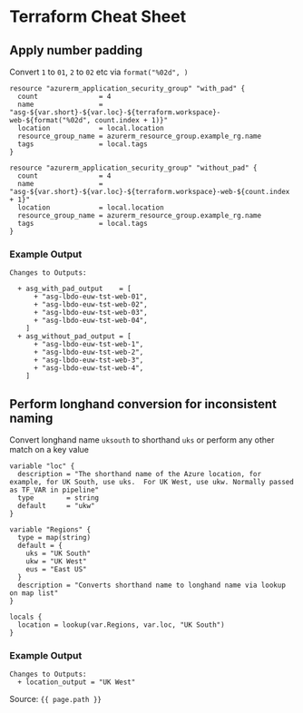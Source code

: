 # Terraform Cheat Sheet

## Apply number padding

Convert `1` to `01`, `2` to `02` etc via `format("%02d", )`

```hcl
resource "azurerm_application_security_group" "with_pad" {
  count               = 4
  name                = "asg-${var.short}-${var.loc}-${terraform.workspace}-web-${format("%02d", count.index + 1)}"
  location            = local.location
  resource_group_name = azurerm_resource_group.example_rg.name
  tags                = local.tags
}

resource "azurerm_application_security_group" "without_pad" {
  count               = 4
  name                = "asg-${var.short}-${var.loc}-${terraform.workspace}-web-${count.index + 1}"
  location            = local.location
  resource_group_name = azurerm_resource_group.example_rg.name
  tags                = local.tags
}

```
### Example Output

```shell
Changes to Outputs:

  + asg_with_pad_output    = [
      + "asg-lbdo-euw-tst-web-01",
      + "asg-lbdo-euw-tst-web-02",
      + "asg-lbdo-euw-tst-web-03",
      + "asg-lbdo-euw-tst-web-04",
    ]
  + asg_without_pad_output = [
      + "asg-lbdo-euw-tst-web-1",
      + "asg-lbdo-euw-tst-web-2",
      + "asg-lbdo-euw-tst-web-3",
      + "asg-lbdo-euw-tst-web-4",
    ]
```

## Perform longhand conversion for inconsistent naming

Convert longhand name `uksouth` to shorthand `uks` or perform any other match on a key value

```hcl
variable "loc" {
  description = "The shorthand name of the Azure location, for example, for UK South, use uks.  For UK West, use ukw. Normally passed as TF_VAR in pipeline"
  type        = string
  default     = "ukw"
}

variable "Regions" {
  type = map(string)
  default = {
    uks = "UK South"
    ukw = "UK West"
    eus = "East US"
  }
  description = "Converts shorthand name to longhand name via lookup on map list"
}

locals {
  location = lookup(var.Regions, var.loc, "UK South")
}
```

### Example Output
```shell
Changes to Outputs:
  + location_output = "UK West"

```

Source: `{{ page.path }}`